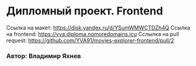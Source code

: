 
# Дипломный проект. Frontend

Ссылка на макет: https://disk.yandex.ru/d/YSumWMWCTDZh4Q
Ссылка на frontend: https://yva.diploma.nomoredomains.icu
Сслылка на pull request: https://github.com/YVA91/movies-explorer-frontend/pull/2

### Автор: Владимир Яхнев
